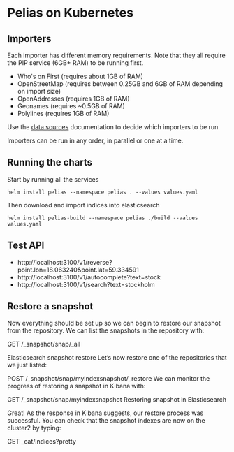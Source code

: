 # Pelias on Kubernetes

## Importers

Each importer has different memory requirements. Note that they all require the PIP service (6GB+ RAM) to be running first.

- Who's on First (requires about 1GB of RAM)
- OpenStreetMap (requires between 0.25GB and 6GB of RAM depending on import size)
- OpenAddresses (requires 1GB of RAM)
- Geonames (requires ~0.5GB of RAM)
- Polylines (requires 1GB of RAM)

Use the [data sources](https://github.com/pelias/documentation/blob/master/data-sources.md) documentation to decide
which importers to be run.

Importers can be run in any order, in parallel or one at a time.

## Running the charts

Start by running all the services

```
helm install pelias --namespace pelias . --values values.yaml
```

Then download and import indices into elasticsearch

```
helm install pelias-build --namespace pelias ./build --values values.yaml
```

## Test API

- http://localhost:3100/v1/reverse?point.lon=18.063240&point.lat=59.334591
- http://localhost:3100/v1/autocomplete?text=stock
- http://localhost:3100/v1/search?text=stockholm

## Restore a snapshot

Now everything should be set up so we can begin to restore our snapshot from the repository. We can list the snapshots in the repository with:

GET /\_snapshot/snap/\_all

Elasticsearch snapshot restore
Let’s now restore one of the repositories that we just listed:

POST /\_snapshot/snap/myindexsnapshot/\_restore
We can monitor the progress of restoring a snapshot in Kibana with:

GET /\_snapshot/snap/myindexsnapshot
Restoring snapshot in Elasticsearch

Great! As the response in Kibana suggests, our restore process was successful. You can check that the snapshot indexes are now on the cluster2 by typing:

GET \_cat/indices?pretty

